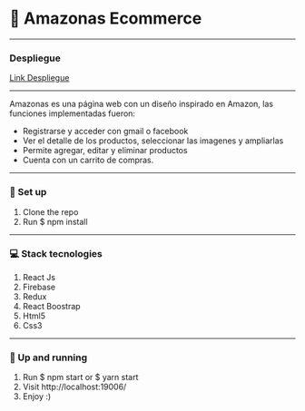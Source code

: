 # 🔭 Amazonas Ecommerce

*********
### Despliegue

[Link Despliegue](https://as-19782.web.app)

*********
Amazonas es una página web con un diseño inspirado en Amazon, las funciones implementadas fueron:

* Registrarse y acceder con gmail o facebook
* Ver el detalle de los productos, seleccionar las imagenes y ampliarlas
* Permite agregar, editar y eliminar productos
* Cuenta con un carrito de compras.

********

### 📡  Set up

1. Clone the repo
2. Run $ npm install

********
### 💻 Stack tecnologies
1. React Js
2. Firebase
3. Redux
4. React Boostrap
5. Html5
6. Css3

********
### 🤠 Up and running

1. Run $ npm start or $ yarn start
2. Visit http://localhost:19006/
3. Enjoy :)


